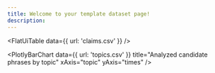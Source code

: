 ```yaml
---
title: Welcome to your template dataset page!
description: 
---
```


<FlatUiTable
  data={{
    url: 'claims.csv'
  }}
 />

<PlotlyBarChart
  data={{
    url: 'topics.csv'
  }}
  title="Analyzed candidate phrases by topic"
  xAxis="topic"
  yAxis="times"
/>

